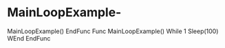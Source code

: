 # MainLoopExample-
MainLoopExample() EndFunc  Func MainLoopExample()     While 1         Sleep(100)     WEnd EndFunc
